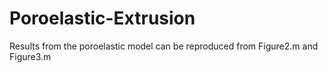 # Poroelastic-Extrusion
Results from the poroelastic model can be reproduced from Figure2.m and Figure3.m
